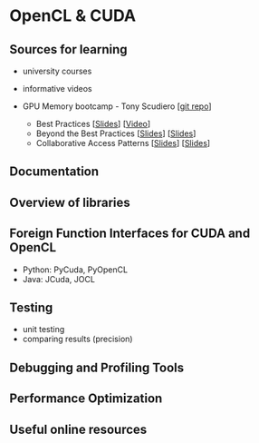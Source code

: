 # OpenCL & CUDA


## Sources for learning
 * university courses
 * informative videos

 * GPU Memory bootcamp - Tony Scudiero [[git repo](https://github.com/tscudiero/MemBootcamp)]
   * Best Practices [[Slides](https://github.com/tscudiero/MemBootcamp/blob/master/Slides/S5353_Scudiero_Bootcamp1.pdf)] [[Video](http://on-demand.gputechconf.com/gtc/2015/video/S5353.html)]
   * Beyond the Best Practices [[Slides](https://github.com/tscudiero/MemBootcamp/blob/master/Slides/S5376-Scudiero_Bootcamp2.pdf)] [[Slides](http://on-demand.gputechconf.com/gtc/2015/video/S5376.html)]
   * Collaborative Access Patterns [[Slides](https://github.com/tscudiero/MemBootcamp/blob/master/Slides/S6181-Scudiero_Bootcamp3.pdf)] [[Slides](http://on-demand.gputechconf.com/gtc/2016/video/s6181-tony-scudiero-bootcamp-3.mp4)]

## Documentation


## Overview of libraries


## Foreign Function Interfaces for CUDA and OpenCL

 * Python: PyCuda, PyOpenCL
 * Java: JCuda, JOCL


## Testing
 * unit testing
 * comparing results (precision)


## Debugging and Profiling Tools


## Performance Optimization




## Useful online resources


